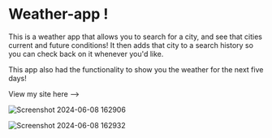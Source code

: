 # Weather-app !


This is a weather app that allows you to search for a city, and see that cities current and future conditions! It then adds that city to a search history so you can check back on it whenever you'd like.

This app also had the functionality to show you the weather for the next five days!

View my site here --> 


![Screenshot 2024-06-08 162906](https://github.com/CodyBarnes9624/Weather-app/assets/167149007/d81fba28-8a3a-48cc-9770-86a5246162c5)


![Screenshot 2024-06-08 162932](https://github.com/CodyBarnes9624/Weather-app/assets/167149007/4ccbc3d7-74b9-4702-a3c9-bda263770fca)
